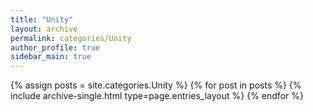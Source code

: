 ```yaml
---
title: "Unity"
layout: archive
permalink: categories/Unity
author_profile: true
sidebar_main: true
---
```



{% assign posts = site.categories.Unity %}
{% for post in posts %} {% include archive-single.html type=page.entries_layout %} {% endfor %}